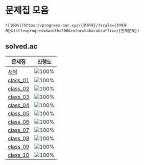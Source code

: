 # 문제집 모음

`![100%](https://progress-bar.xyz/{푼문제}/?scale={전체문제}&title=progress&width=500&color=babaca&suffix=/{전체문제})`

## solved.ac

| 문제집                    | 진행도                                                                                         |
| ------------------------- | ---------------------------------------------------------------------------------------------- |
| [새싹](./새싹.md)         | ![100%](https://progress-bar.xyz/0/?scale=38&title=progress&width=500&color=babaca&suffix=/38) |
| [class_01](./CLASS_01.md) | ![100%](https://progress-bar.xyz/0/?scale=36&title=progress&width=500&color=babaca&suffix=/36) |
| [class_02](./CLASS_02.md) | ![100%](https://progress-bar.xyz/0/?scale=40&title=progress&width=500&color=babaca&suffix=/40) |
| [class_03](./CLASS_03.md) | ![100%](https://progress-bar.xyz/0/?scale=48&title=progress&width=500&color=babaca&suffix=/48) |
| [class_04](./CLASS_04.md) | ![100%](https://progress-bar.xyz/0/?scale=48&title=progress&width=500&color=babaca&suffix=/48) |
| [class_05](./CLASS_05.md) | ![100%](https://progress-bar.xyz/0/?scale=48&title=progress&width=500&color=babaca&suffix=/48) |
| [class_06](./CLASS_06.md) | ![100%](https://progress-bar.xyz/0/?scale=48&title=progress&width=500&color=babaca&suffix=/48) |
| [class_07](./CLASS_07.md) | ![100%](https://progress-bar.xyz/0/?scale=48&title=progress&width=500&color=babaca&suffix=/48) |
| [class_08](./CLASS_08.md) | ![100%](https://progress-bar.xyz/0/?scale=48&title=progress&width=500&color=babaca&suffix=/48) |
| [class_09](./CLASS_09.md) | ![100%](https://progress-bar.xyz/0/?scale=48&title=progress&width=500&color=babaca&suffix=/48) |
| [class_10](./CLASS_10.md) | ![100%](https://progress-bar.xyz/0/?scale=48&title=progress&width=500&color=babaca&suffix=/48) |
